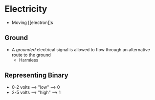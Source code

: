 # Electricity

- Moving [[electron]]s

## Ground

- A _grounded_ electrical signal is allowed to flow through an alternative route to the ground
  - Harmless

## Representing Binary

- 0-2 volts --> "low" --> 0
- 2-5 volts --> "high" --> 1

